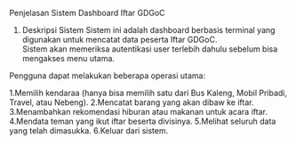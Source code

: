 Penjelasan Sistem Dashboard Iftar GDGoC

1. Deskripsi Sistem
   Sistem ini adalah dashboard berbasis terminal yang digunakan untuk mencatat data peserta Iftar GDGoC.  
   Sistem akan memeriksa autentikasi user terlebih dahulu sebelum bisa mengakses menu utama.

Pengguna dapat melakukan beberapa operasi utama:

1.Memilih kendaraa (hanya bisa memilih satu dari Bus Kaleng, Mobil Pribadi, Travel, atau Nebeng).
2.Mencatat barang yang akan dibaw ke iftar.
3.Menambahkan rekomendasi hiburan atau makanan untuk acara iftar.
4.Mendata teman yang ikut iftar beserta divisinya.
5.Melihat seluruh data yang telah dimasukka.
6.Keluar dari sistem.
